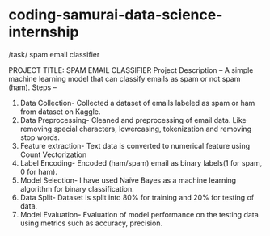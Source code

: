 # coding-samurai-data-science-internship
/task/ spam email classifier 

PROJECT TITLE: SPAM EMAIL CLASSIFIER
Project Description – A simple machine learning model that can classify emails as spam or not spam (ham). 
Steps –
1. Data Collection- Collected a dataset of emails labeled as spam or ham from dataset on Kaggle.
2. Data Preprocessing- Cleaned and preprocessing of email data. Like removing special characters, lowercasing, tokenization and removing stop words.
3. Feature extraction- Text data is converted to numerical feature using Count Vectorization
4. Label Encoding- Encoded (ham/spam) email as binary labels(1 for spam, 0 for ham).
5. Model Selection- I have used Naïve Bayes as a machine learning algorithm for binary classification. 
6. Data Split- Dataset is split into 80% for training and 20% for testing of data.
7. Model Evaluation- Evaluation of model performance on the testing data using metrics such as accuracy, precision.

